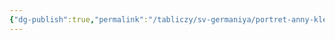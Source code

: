```yaml
---
{"dg-publish":true,"permalink":"/tabliczy/sv-germaniya/portret-anny-klevskoj/","dgPassFrontmatter":true}
---
```



